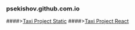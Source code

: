 ### psekishov.github.com.io
####>[Taxi Project Static](http://psekishov.github.io/taxi/ "Static Site Taxi")
####>[Taxi Project React](http://psekishov.github.io/react-taxi/ "React Site Taxi")

